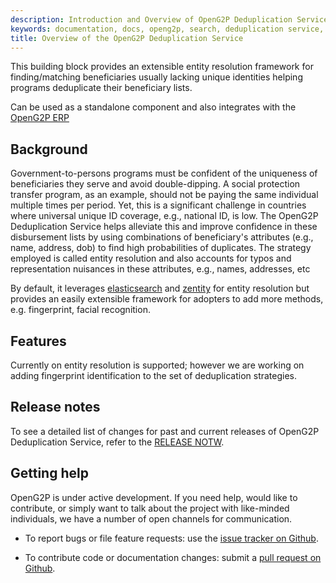 ```yaml
---
description: Introduction and Overview of OpenG2P Deduplication Service
keywords: documentation, docs, openg2p, search, deduplication service, search providers
title: Overview of the OpenG2P Deduplication Service
---
```


This building block provides an extensible entity resolution framework for finding/matching beneficiaries usually lacking unique identities helping programs deduplicate their beneficiary lists.

Can be used as a standalone component and also integrates with the [OpenG2P ERP](/erp)

## Background

Government-to-persons programs must be confident of the uniqueness of beneficiaries they serve and avoid double-dipping. A social protection transfer program, as an example, should not be paying the same individual multiple times per period. Yet, this is a significant challenge
in countries where universal unique ID coverage, e.g., national ID, is low. The OpenG2P Deduplication Service helps alleviate this and improve confidence in these disbursement lists by using combinations of beneficiary's attributes (e.g., name, address, dob) to find high probabilities of duplicates. The strategy employed is called entity resolution and also accounts for typos and representation nuisances in these attributes, e.g., names, addresses, etc

By default, it leverages [elasticsearch](https://www.elastic.co) and [zentity](https://zentity.io/) for entity resolution
but provides an easily extensible framework for adopters to add more methods, e.g. fingerprint, facial recognition.

## Features

Currently on entity resolution is supported; however we are working on adding fingerprint identification to the set of deduplication strategies.

<!-- ## Common use cases

@TODO

### Integrating with the ERP

@TODO

### Using as Standalone

@TODO -->


## Release notes

To see a detailed list of changes for past and current releases of OpenG2P Deduplication Service, refer to the
[RELEASE NOTW](./release-notes.md).

## Getting help

OpenG2P is under active development. If you need help, would like to
contribute, or simply want to talk about the project with like-minded
individuals, we have a number of open channels for communication.

* To report bugs or file feature requests: use the [issue tracker on Github](https://github.com/openg2p/openg2p-deduplication-service/issues).

* To contribute code or documentation changes: submit a [pull request on Github](https://github.com/openg2p/openg2p-deduplication-service/pulls).
